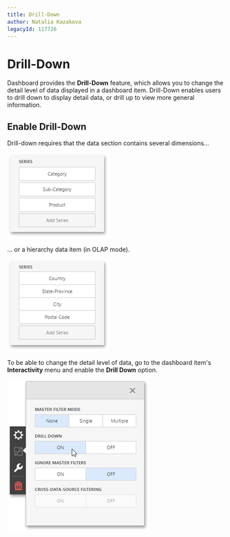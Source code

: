 ```yaml
---
title: Drill-Down
author: Natalia Kazakova
legacyId: 117726
---
```

# Drill-Down
Dashboard provides the **Drill-Down** feature, which allows you to change the detail level of data displayed in a dashboard item. Drill-Down enables users to drill down to display detail data, or drill up to view more general information.

## Enable Drill-Down
Drill-down requires that the data section contains several dimensions...

![wdd-drill-down-hierarchy](../../../images/img124803.png)

... or a hierarchy data item (in OLAP mode).

![wdd-drill-down-hierarchy-olap](../../../images/img124804.png)

To be able to change the detail level of data, go to the dashboard item's **Interactivity** menu and enable the **Drill Down** option.

![wdd-drill-down](../../../images/img124784.png)